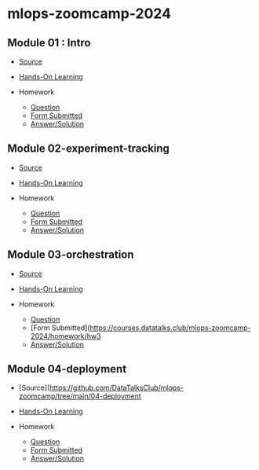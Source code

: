 # mlops-zoomcamp-2024

## Module 01 : Intro

- [Source](https://github.com/DataTalksClub/mlops-zoomcamp/tree/main/01-intro)

- [Hands-On Learning](https://github.com/garjita63/mlops-zoomcamp-2024/blob/main/hands-on-learning/module-1/01-intro_duration-prediction.ipynb)

- Homework
  - [Question](https://github.com/DataTalksClub/mlops-zoomcamp/blob/main/cohorts/2024/01-intro/homework.md)
  - [Form Submitted](https://courses.datatalks.club/mlops-zoomcamp-2024/homework/hw1)
  - [Answer/Solution](https://github.com/garjita63/mlops-zoomcamp-2024/tree/main/homework/module1)


## Module 02-experiment-tracking

- [Source](https://github.com/DataTalksClub/mlops-zoomcamp/tree/main/02-experiment-tracking)

- [Hands-On Learning](https://github.com/garjita63/mlops-zoomcamp-2024/blob/main/hands-on-learning/module-2)

- Homework
  - [Question](https://github.com/DataTalksClub/mlops-zoomcamp/blob/main/cohorts/2024/02-experiment-tracking/homework.md)
  - [Form Submitted](https://courses.datatalks.club/mlops-zoomcamp-2024/homework/hw2)
  - [Answer/Solution](https://github.com/garjita63/mlops-zoomcamp-2024/tree/main/homework/module2)


## Module 03-orchestration

- [Source](https://github.com/DataTalksClub/mlops-zoomcamp/tree/main/03-orchestration)

- [Hands-On Learning](https://github.com/garjita63/mlops-zoomcamp-2024/blob/main/hands-on-learning/module-3)

- Homework
  - [Question](https://github.com/DataTalksClub/mlops-zoomcamp/blob/main/cohorts/2024/03-orchestration/homework.md)
  - [Form Submitted](https://courses.datatalks.club/mlops-zoomcamp-2024/homework/hw3
  - [Answer/Solution](https://github.com/garjita63/mlops-zoomcamp-2024/tree/main/homework/module3)


## Module 04-deployment

- [Source](https://github.com/DataTalksClub/mlops-zoomcamp/tree/main/04-deployment

- [Hands-On Learning](https://github.com/garjita63/mlops-zoomcamp-2024/blob/main/hands-on-learning/module-4)

- Homework
  - [Question](https://github.com/DataTalksClub/mlops-zoomcamp/blob/main/cohorts/2024/04-deployment/homework.md)
  - [Form Submitted](https://courses.datatalks.club/mlops-zoomcamp-2024/homework/hw4)
  - [Answer/Solution](https://github.com/garjita63/mlops-zoomcamp-2024/tree/main/homework/module4)
